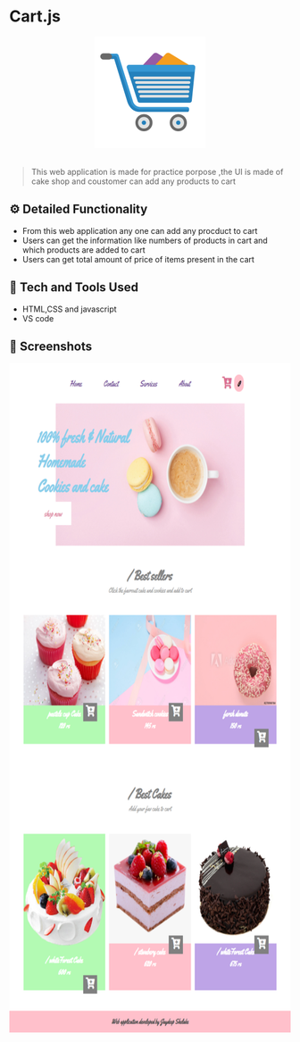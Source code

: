 # Cart.js
<div align="center">
  <img width="200px" src="cart.png"/>
</div>
<br>

> This web application is made for practice porpose ,the UI is made of cake shop and coustomer can add any products to cart


## ⚙️ Detailed Functionality
* From this web application any one can add any procduct to cart
* Users can get the information like numbers of products in cart and which products are added to cart
* Users can get  total amount of price of items present in the cart 
 
## 🚀 Tech and Tools Used

* HTML,CSS and javascript
* VS code


## 📸 Screenshots

<img src="snapshot.png" width="800px" height="1200px">
